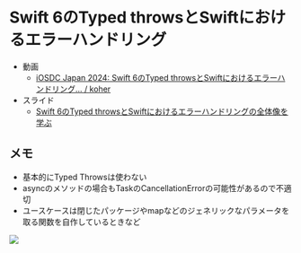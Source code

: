 # Swift 6のTyped throwsとSwiftにおけるエラーハンドリング

- 動画
    - [iOSDC Japan 2024: Swift 6のTyped throwsとSwiftにおけるエラーハンドリング… / koher](https://www.youtube.com/watch?v=YtRra0lVaBA&ab_channel=iOSDCJapan&loop=0)
- スライド
    - [Swift 6のTyped throwsとSwiftにおけるエラーハンドリングの全体像を学ぶ](https://speakerdeck.com/koher/swift-6notyped-throwstoswiftniokeruerahandoringunoquan-ti-xiang-woxue-bu?slide=53)

## メモ
- 基本的にTyped Throwsは使わない
- asyncのメソッドの場合もTaskのCancellationErrorの可能性があるので不適切
- ユースケースは閉じたパッケージやmapなどのジェネリックなパラメータを取る関数を自作しているときなど

![](https://i.imgur.com/SjKpmDJ.jpeg)
